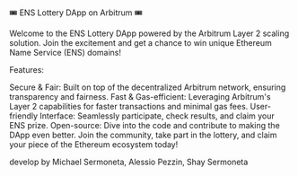 🎟️ ENS Lottery DApp on Arbitrum 🎟️

Welcome to the ENS Lottery DApp powered by the Arbitrum Layer 2 scaling solution. Join the excitement and get a chance to win unique Ethereum Name Service (ENS) domains!

Features:

Secure & Fair: Built on top of the decentralized Arbitrum network, ensuring transparency and fairness.
Fast & Gas-efficient: Leveraging Arbitrum's Layer 2 capabilities for faster transactions and minimal gas fees.
User-friendly Interface: Seamlessly participate, check results, and claim your ENS prize.
Open-source: Dive into the code and contribute to making the DApp even better.
Join the community, take part in the lottery, and claim your piece of the Ethereum ecosystem today!

develop by Michael Sermoneta, Alessio Pezzin, Shay Sermoneta